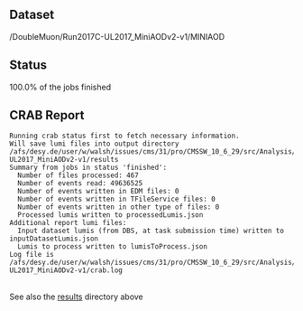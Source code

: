 ## Dataset 
/DoubleMuon/Run2017C-UL2017_MiniAODv2-v1/MINIAOD
## Status 
100.0% of the jobs finished
## CRAB Report 
```
Running crab status first to fetch necessary information.
Will save lumi files into output directory /afs/desy.de/user/w/walsh/issues/cms/31/pro/CMSSW_10_6_29/src/Analysis/Ntuplizer/test/crab_projects_DoubleMuon_UL2017/crab_DoubleMuon_Run2017C-UL2017_MiniAODv2-v1/results
Summary from jobs in status 'finished':
  Number of files processed: 467
  Number of events read: 49636525
  Number of events written in EDM files: 0
  Number of events written in TFileService files: 0
  Number of events written in other type of files: 0
  Processed lumis written to processedLumis.json
Additional report lumi files:
  Input dataset lumis (from DBS, at task submission time) written to inputDatasetLumis.json
  Lumis to process written to lumisToProcess.json
Log file is /afs/desy.de/user/w/walsh/issues/cms/31/pro/CMSSW_10_6_29/src/Analysis/Ntuplizer/test/crab_projects_DoubleMuon_UL2017/crab_DoubleMuon_Run2017C-UL2017_MiniAODv2-v1/crab.log
```
<br>See also the [results](results) directory above<br>
